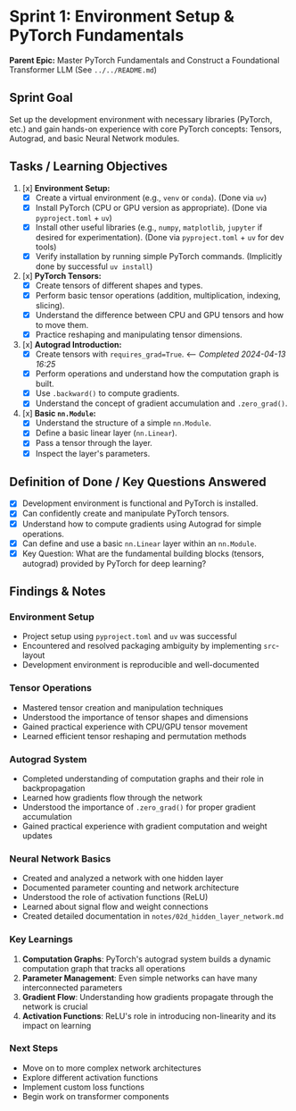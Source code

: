 # Sprint 1: Environment Setup & PyTorch Fundamentals

**Parent Epic:** Master PyTorch Fundamentals and Construct a Foundational Transformer LLM (See `../../README.md`)

## Sprint Goal

Set up the development environment with necessary libraries (PyTorch, etc.) and gain hands-on experience with core PyTorch concepts: Tensors, Autograd, and basic Neural Network modules.

## Tasks / Learning Objectives

1.  [x] **Environment Setup:**
    - [x] Create a virtual environment (e.g., `venv` or `conda`). (Done via `uv`)
    - [x] Install PyTorch (CPU or GPU version as appropriate). (Done via `pyproject.toml` + `uv`)
    - [x] Install other useful libraries (e.g., `numpy`, `matplotlib`, `jupyter` if desired for experimentation). (Done via `pyproject.toml` + `uv` for dev tools)
    - [x] Verify installation by running simple PyTorch commands. (Implicitly done by successful `uv install`)
2.  [x] **PyTorch Tensors:**
    - [x] Create tensors of different shapes and types.
    - [x] Perform basic tensor operations (addition, multiplication, indexing, slicing).
    - [x] Understand the difference between CPU and GPU tensors and how to move them.
    - [x] Practice reshaping and manipulating tensor dimensions.
3.  [x] **Autograd Introduction:**
    - [x] Create tensors with `requires_grad=True`. <-- _Completed 2024-04-13 16:25_
    - [x] Perform operations and understand how the computation graph is built.
    - [x] Use `.backward()` to compute gradients.
    - [x] Understand the concept of gradient accumulation and `.zero_grad()`.
4.  [x] **Basic `nn.Module`:**
    - [x] Understand the structure of a simple `nn.Module`.
    - [x] Define a basic linear layer (`nn.Linear`).
    - [x] Pass a tensor through the layer.
    - [x] Inspect the layer's parameters.

## Definition of Done / Key Questions Answered

- [x] Development environment is functional and PyTorch is installed.
- [x] Can confidently create and manipulate PyTorch tensors.
- [x] Understand how to compute gradients using Autograd for simple operations.
- [x] Can define and use a basic `nn.Linear` layer within an `nn.Module`.
- [x] Key Question: What are the fundamental building blocks (tensors, autograd) provided by PyTorch for deep learning?

## Findings & Notes

### Environment Setup

- Project setup using `pyproject.toml` and `uv` was successful
- Encountered and resolved packaging ambiguity by implementing `src`-layout
- Development environment is reproducible and well-documented

### Tensor Operations

- Mastered tensor creation and manipulation techniques
- Understood the importance of tensor shapes and dimensions
- Gained practical experience with CPU/GPU tensor movement
- Learned efficient tensor reshaping and permutation methods

### Autograd System

- Completed understanding of computation graphs and their role in backpropagation
- Learned how gradients flow through the network
- Understood the importance of `.zero_grad()` for proper gradient accumulation
- Gained practical experience with gradient computation and weight updates

### Neural Network Basics

- Created and analyzed a network with one hidden layer
- Documented parameter counting and network architecture
- Understood the role of activation functions (ReLU)
- Learned about signal flow and weight connections
- Created detailed documentation in `notes/02d_hidden_layer_network.md`

### Key Learnings

1. **Computation Graphs**: PyTorch's autograd system builds a dynamic computation graph that tracks all operations
2. **Parameter Management**: Even simple networks can have many interconnected parameters
3. **Gradient Flow**: Understanding how gradients propagate through the network is crucial
4. **Activation Functions**: ReLU's role in introducing non-linearity and its impact on learning

### Next Steps

- Move on to more complex network architectures
- Explore different activation functions
- Implement custom loss functions
- Begin work on transformer components
